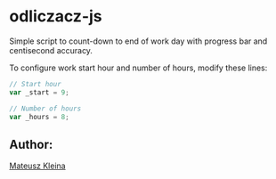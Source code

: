 # odliczacz-js

Simple script to count-down to end of work day with progress bar and centisecond accuracy.

To configure work start hour and number of hours, modify these lines:

```javascript
// Start hour
var _start = 9;

// Number of hours
var _hours = 8;
```

## Author:

[Mateusz Kleina](https://github.com/moskal91)
